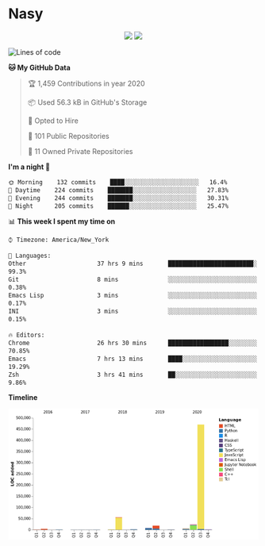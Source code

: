 # Nasy

<p align="center">
<img height="200" src="https://github-readme-stats.vercel.app/api?username=nasyxx&count_private=true&show_icons=true&theme=dracula&include_all_commits=true"/>
<img height="200" src="https://github-readme-stats.vercel.app/api/top-langs/?username=nasyxx&theme=dracula&hide=html,jupyter+notebook&count_private=true&show_icons=true"
</p>

<!--START_SECTION:waka-->
![Lines of code](https://img.shields.io/badge/From%20Hello%20World%20I've%20written-12.6%20million%20Lines%20of%20code-blue)

**🐱 My GitHub Data** 

> 🏆 1,459 Contributions in year 2020
 > 
> 📦 Used 56.3 kB in GitHub's Storage 
 > 
> 💼 Opted to Hire
 > 
> 📜 101 Public Repositories 
 > 
> 🔑 11 Owned Private Repositories 

**I'm a night 🦉** 

```text
🌞 Morning    132 commits    ████░░░░░░░░░░░░░░░░░░░░░   16.4% 
🌆 Daytime    224 commits    ███████░░░░░░░░░░░░░░░░░░   27.83% 
🌃 Evening    244 commits    ███████░░░░░░░░░░░░░░░░░░   30.31% 
🌙 Night      205 commits    ██████░░░░░░░░░░░░░░░░░░░   25.47%

```


📊 **This week I spent my time on** 

```text
⌚︎ Timezone: America/New_York

💬 Languages: 
Other                    37 hrs 9 mins       ████████████████████████░   99.3% 
Git                      8 mins              ░░░░░░░░░░░░░░░░░░░░░░░░░   0.38% 
Emacs Lisp               3 mins              ░░░░░░░░░░░░░░░░░░░░░░░░░   0.17% 
INI                      3 mins              ░░░░░░░░░░░░░░░░░░░░░░░░░   0.15%

🔥 Editors: 
Chrome                   26 hrs 30 mins      █████████████████░░░░░░░░   70.85% 
Emacs                    7 hrs 13 mins       ████░░░░░░░░░░░░░░░░░░░░░   19.29% 
Zsh                      3 hrs 41 mins       ██░░░░░░░░░░░░░░░░░░░░░░░   9.86%

```

**Timeline**

![Chart not found](https://github.com/nasyxx/nasyxx/blob/master/charts/bar_graph.png) 


<!--END_SECTION:waka-->

<!-- ![visitors](https://visitor-badge.laobi.icu/badge?page_id=nasyxx.nasyxx) -->
